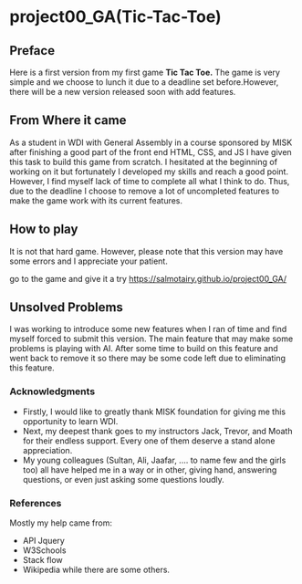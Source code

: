 # project00_GA(Tic-Tac-Toe)

## Preface

Here is a first version from my first game **Tic Tac Toe.** The game is very simple and we choose to lunch it due to a deadline set before.However, there will be a new version released soon with add features.

## From Where it came

As a student in WDI with General Assembly in a course sponsored by MISK after finishing a good part of the front end HTML, CSS, and JS I have given this task to build this game from scratch. I hesitated at the beginning of working on it but fortunately I developed my skills and reach a good point. However, I find myself lack of time to complete all what I think to do. Thus, due to the deadline I choose to remove a lot of uncompleted features to make the game work with its current features.

## How to play

It is not that hard game. However, please note that this version may have some errors and I appreciate your patient.

go to the game and give it a try
https://salmotairy.github.io/project00_GA/

## Unsolved Problems

I was working to introduce some new features when I ran of time and find myself forced to submit this version. The main feature that may make some problems is playing with AI. After some time to build on this feature and went back to remove it so there may be some code left due to eliminating this feature.

### Acknowledgments

- Firstly, I would like to greatly thank MISK foundation for giving me this opportunity to learn WDI.
- Next, my deepest thank goes to my instructors Jack, Trevor, and Moath for their endless support. Every one of them deserve a stand alone appreciation.
- My young colleagues (Sultan, Ali, Jaafar, .... to name few and the girls too) all have helped me in a way or in other, giving hand, answering questions, or even just asking some questions loudly.

### References

Mostly my help came from:

- API Jquery
- W3Schools
- Stack flow
- Wikipedia
  while there are some others.
